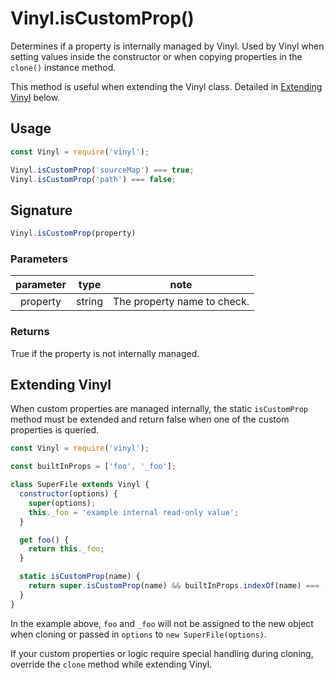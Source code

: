 <!-- front-matter
id: api-vinyl-iscustomprop
title: Vinyl.isCustomProp()
hide_title: true
sidebar_label: Vinyl.isCustomProp()
-->

# Vinyl.isCustomProp()

Determines if a property is internally managed by Vinyl. Used by Vinyl when setting values inside the constructor or when copying properties in the `clone()` instance method.

This method is useful when extending the Vinyl class. Detailed in [Extending Vinyl][extending-vinyl-section] below.

## Usage

```js
const Vinyl = require('vinyl');

Vinyl.isCustomProp('sourceMap') === true;
Vinyl.isCustomProp('path') === false;
```

## Signature

```js
Vinyl.isCustomProp(property)
```

### Parameters

| parameter | type | note |
|:--------------:|:------:|-------|
| property | string | The property name to check. |

### Returns

True if the property is not internally managed.

## Extending Vinyl

When custom properties are managed internally, the static `isCustomProp` method must be extended and return false when one of the custom properties is queried.

```js
const Vinyl = require('vinyl');

const builtInProps = ['foo', '_foo'];

class SuperFile extends Vinyl {
  constructor(options) {
    super(options);
    this._foo = 'example internal read-only value';
  }

  get foo() {
    return this._foo;
  }

  static isCustomProp(name) {
    return super.isCustomProp(name) && builtInProps.indexOf(name) === -1;
  }
}
```

In the example above, `foo` and `_foo` will not be assigned to the new object when cloning or passed in `options` to `new SuperFile(options)`.

If your custom properties or logic require special handling during cloning, override the `clone` method while extending Vinyl.

[extending-vinyl-section]: #extending-vinyl

